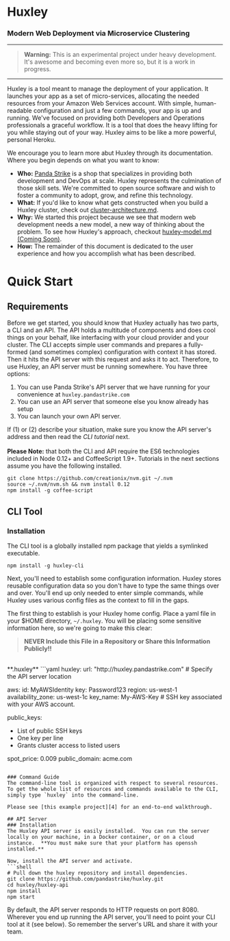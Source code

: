 # Huxley

### Modern Web Deployment via Microservice Clustering
---

> **Warning:** This is an experimental project under heavy development.  It's awesome and becoming even more so, but it is a work in progress.

---
Huxley is a tool meant to manage the deployment of your application.  It launches your app as a set of micro-services, allocating the needed resources from your Amazon Web Services account.  With simple, human-readable configuration and just a few commands, your app is up and running.  We've focused on providing both Developers and Operations professionals a graceful workflow.  It is a tool that does the heavy lifting for you while staying out of your way.  Huxley aims to be like a more powerful, personal Heroku.

We encourage you to learn more abut Huxley through its documentation. Where you begin depends on what you want to know:
- **Who:** [Panda Strike][1] is a shop that specializes in providing both development and DevOps at scale.  Huxley represents the culmination of those skill sets.  We're committed to open source software and wish to foster a community to adopt, grow, and refine this technology.
- **What:** If you'd like to know what gets constructed when you build a Huxley cluster, check out [cluster-architecture.md][2].
- **Why:** We started this project because we see that modern web development needs a new model, a new way of thinking about the problem.  To see how Huxley's approach, checkout [huxley-model.md (Coming Soon)][3].
- **How:** The remainder of this document is dedicated to the user experience and how you accomplish what has been described.


# Quick Start
## Requirements
Before we get started, you should know that Huxley actually has two parts, a CLI and an API.  The API holds a multitude of components and does cool things on your behalf, like interfacing with your cloud provider and your cluster.  The CLI accepts simple user commands and prepares a fully-formed (and sometimes complex) configuration with context it has stored.  Then it hits the API server with this request and asks it to act.  Therefore, to use Huxley, an API server must be running somewhere.  You have three options:

1. You can use Panda Strike's API server that we have running for your convenience at `huxley.pandastrike.com`
2. You can use an API server that someone else you know already has setup
3. You can launch your own API server.

If (1) or (2) describe your situation, make sure you know the API server's address and then read the *CLI tutorial* next.
<br>
<br>
**Please Note:** that both the CLI and API require the ES6 technologies included in Node 0.12+ and CoffeeScript 1.9+.  Tutorials in the next sections assume you have the following installed.
```shell
git clone https://github.com/creationix/nvm.git ~/.nvm
source ~/.nvm/nvm.sh && nvm install 0.12
npm install -g coffee-script
```

## CLI Tool
### Installation
The CLI tool is a globally installed npm package that yields a symlinked executable.
```shell
npm install -g huxley-cli
```
Next, you'll need to establish some configuration information.  Huxley stores reusable configuration data so you don't have to type the same things over and over.  You'll end up only needed to enter simple commands, while Huxley uses various config files as the context to fill in the gaps.

The first thing to establish is your Huxley home config. Place a yaml file in your $HOME directory, `~/.huxley`.  You will be placing some sensitive information here, so we're going to make this clear:  

>**NEVER Include this File in a Repository or Share this Information Publicly!!**

<br>
**.huxley**
```yaml
huxley:
url: "http://huxley.pandastrike.com"    # Specify the API server location

aws:
id: MyAWSIdentity
key: Password123
region: us-west-1
availability_zone: us-west-1c
key_name: My-AWS-Key            # SSH key associated with your AWS account.

public_keys:
- List of public SSH keys
- One key per line
- Grants cluster access to listed users

spot_price: 0.009
public_domain: acme.com
```

### Command Guide
The command-line tool is organized with respect to several resources.  To get the whole list of resources and commands available to the CLI, simply type `huxley` into the command-line.

Please see [this example project][4] for an end-to-end walkthrough.

## API Server
### Installation
The Huxley API server is easily installed.  You can run the server locally on your machine, in a Docker container, or on a cloud instance.  **You must make sure that your platform has openssh installed.**

Now, install the API server and activate.
```shell
# Pull down the huxley repository and install dependencies.
git clone https://github.com/pandastrike/huxley.git
cd huxley/huxley-api
npm install
npm start
```
By default, the API server responds to HTTP requests on port 8080.  Wherever you end up running the API server, you'll need to point your CLI tool at it (see below).  So remember the server's URL and share it with your team.



[1]:https://www.pandastrike.com/
[2]:https://github.com/pandastrike/panda-cluster/blob/master/cluster-architecture.md
[3]:https://github.com/pandastrike/huxley/blob/feature/master/huxley-model.md
[4]:https://github.com/pandastrike/vanilla
